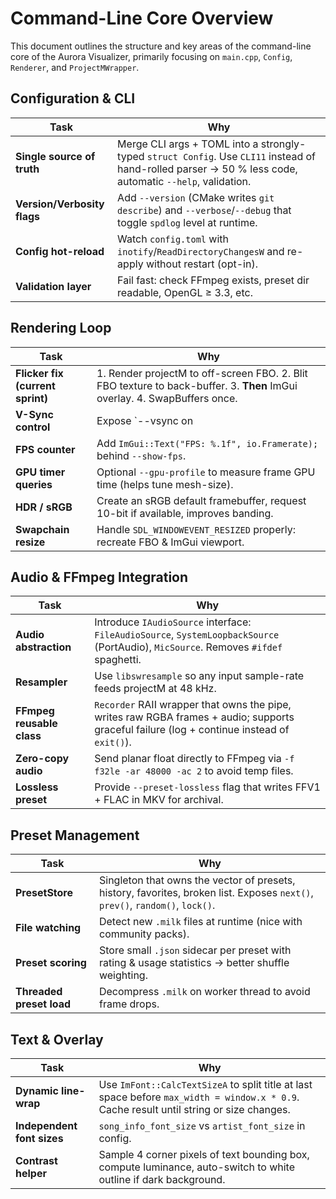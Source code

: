# Command-Line Core Overview

This document outlines the structure and key areas of the command-line core of the Aurora Visualizer, primarily focusing on `main.cpp`, `Config`, `Renderer`, and `ProjectMWrapper`.

## Configuration & CLI

| Task | Why |
|---|---|
| **Single source of truth** | Merge CLI args + TOML into a strongly-typed `struct Config`. Use `CLI11` instead of hand-rolled parser → 50 % less code, automatic `--help`, validation. |
| **Version/Verbosity flags** | Add `--version` (CMake writes `git describe`) and `--verbose`/`--debug` that toggle `spdlog` level at runtime. |
| **Config hot-reload** | Watch `config.toml` with `inotify`/`ReadDirectoryChangesW` and re-apply without restart (opt-in). |
| **Validation layer** | Fail fast: check FFmpeg exists, preset dir readable, OpenGL ≥ 3.3, etc. |

## Rendering Loop

| Task | Why |
|---|---|
| **Flicker fix (current sprint)** | 1. Render projectM to off-screen FBO. 2. Blit FBO texture to back-buffer. 3. **Then** ImGui overlay. 4. SwapBuffers once. |
| **V-Sync control** | Expose `--vsync on|off|adaptive` via `SDL_GL_SetSwapInterval`. |
| **FPS counter** | Add `ImGui::Text("FPS: %.1f", io.Framerate);` behind `--show-fps`. |
| **GPU timer queries** | Optional `--gpu-profile` to measure frame GPU time (helps tune mesh-size). |
| **HDR / sRGB** | Create an sRGB default framebuffer, request 10-bit if available, improves banding. |
| **Swapchain resize** | Handle `SDL_WINDOWEVENT_RESIZED` properly: recreate FBO & ImGui viewport. |

## Audio & FFmpeg Integration

| Task | Why |
|---|---|
| **Audio abstraction** | Introduce `IAudioSource` interface: `FileAudioSource`, `SystemLoopbackSource` (PortAudio), `MicSource`. Removes `#ifdef` spaghetti. |
| **Resampler** | Use `libswresample` so any input sample-rate feeds projectM at 48 kHz. |
| **FFmpeg reusable class** | `Recorder` RAII wrapper that owns the pipe, writes raw RGBA frames + audio; supports graceful failure (log + continue instead of `exit()`). |
| **Zero-copy audio** | Send planar float directly to FFmpeg via `-f f32le -ar 48000 -ac 2` to avoid temp files. |
| **Lossless preset** | Provide `--preset-lossless` flag that writes FFV1 + FLAC in MKV for archival. |

## Preset Management

| Task | Why |
|---|---|
| **PresetStore** | Singleton that owns the vector of presets, history, favorites, broken list. Exposes `next()`, `prev()`, `random()`, `lock()`. |
| **File watching** | Detect new `.milk` files at runtime (nice with community packs). |
| **Preset scoring** | Store small `.json` sidecar per preset with rating & usage statistics → better shuffle weighting. |
| **Threaded preset load** | Decompress `.milk` on worker thread to avoid frame drops. |

## Text & Overlay

| Task | Why |
|---|---|
| **Dynamic line-wrap** | Use `ImFont::CalcTextSizeA` to split title at last space before `max_width = window.x * 0.9`. Cache result until string or size changes. |
| **Independent font sizes** | `song_info_font_size` vs `artist_font_size` in config. |
| **Contrast helper** | Sample 4 corner pixels of text bounding box, compute luminance, auto-switch to white outline if dark background. |

